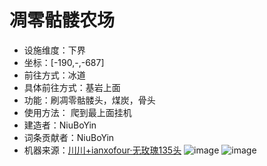 # 凋零骷髅农场

* 设施维度：下界
* 坐标：[-190,-,-687]
* 前往方式：冰道
* 具体前往方式：基岩上面
* 功能：刷凋零骷髅头，煤炭，骨头
* 使用方法： 爬到最上面挂机
* 建造者：NiuBoYin
* 词条贡献者：NiuBoYin
* 机器来源：[川川+ianxofour·无玫瑰135头](https://www.bilibili.com/video/BV1Qs4y1s73C)
![image](https://github.com/user-attachments/assets/6800f94a-b1aa-4fd0-a645-b88f251f5694)
![image](https://github.com/user-attachments/assets/f1c62758-05fd-4be2-a9d1-117ef2213916)


